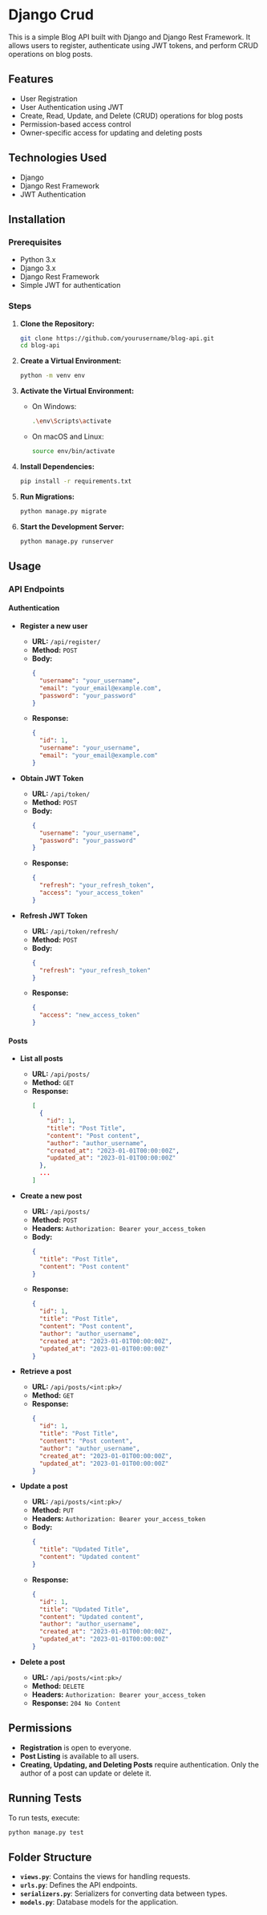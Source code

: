 # Django Crud

This is a simple Blog API built with Django and Django Rest Framework. It allows users to register, authenticate using JWT tokens, and perform CRUD operations on blog posts.

## Features

- User Registration
- User Authentication using JWT
- Create, Read, Update, and Delete (CRUD) operations for blog posts
- Permission-based access control
- Owner-specific access for updating and deleting posts

## Technologies Used

- Django
- Django Rest Framework
- JWT Authentication

## Installation

### Prerequisites

- Python 3.x
- Django 3.x
- Django Rest Framework
- Simple JWT for authentication

### Steps

1. **Clone the Repository:**

   ```bash
   git clone https://github.com/yourusername/blog-api.git
   cd blog-api
   ```

2. **Create a Virtual Environment:**

   ```bash
   python -m venv env
   ```

3. **Activate the Virtual Environment:**

   - On Windows:

     ```bash
     .\env\Scripts\activate
     ```

   - On macOS and Linux:

     ```bash
     source env/bin/activate
     ```

4. **Install Dependencies:**

   ```bash
   pip install -r requirements.txt
   ```

5. **Run Migrations:**

   ```bash
   python manage.py migrate
   ```

6. **Start the Development Server:**

   ```bash
   python manage.py runserver
   ```

## Usage

### API Endpoints

#### Authentication

- **Register a new user**

  - **URL:** `/api/register/`
  - **Method:** `POST`
  - **Body:**
    ```json
    {
      "username": "your_username",
      "email": "your_email@example.com",
      "password": "your_password"
    }
    ```
  - **Response:**
    ```json
    {
      "id": 1,
      "username": "your_username",
      "email": "your_email@example.com"
    }
    ```

- **Obtain JWT Token**

  - **URL:** `/api/token/`
  - **Method:** `POST`
  - **Body:**
    ```json
    {
      "username": "your_username",
      "password": "your_password"
    }
    ```
  - **Response:**
    ```json
    {
      "refresh": "your_refresh_token",
      "access": "your_access_token"
    }
    ```

- **Refresh JWT Token**

  - **URL:** `/api/token/refresh/`
  - **Method:** `POST`
  - **Body:**
    ```json
    {
      "refresh": "your_refresh_token"
    }
    ```
  - **Response:**
    ```json
    {
      "access": "new_access_token"
    }
    ```

#### Posts

- **List all posts**

  - **URL:** `/api/posts/`
  - **Method:** `GET`
  - **Response:**
    ```json
    [
      {
        "id": 1,
        "title": "Post Title",
        "content": "Post content",
        "author": "author_username",
        "created_at": "2023-01-01T00:00:00Z",
        "updated_at": "2023-01-01T00:00:00Z"
      },
      ...
    ]
    ```

- **Create a new post**

  - **URL:** `/api/posts/`
  - **Method:** `POST`
  - **Headers:** `Authorization: Bearer your_access_token`
  - **Body:**
    ```json
    {
      "title": "Post Title",
      "content": "Post content"
    }
    ```
  - **Response:**
    ```json
    {
      "id": 1,
      "title": "Post Title",
      "content": "Post content",
      "author": "author_username",
      "created_at": "2023-01-01T00:00:00Z",
      "updated_at": "2023-01-01T00:00:00Z"
    }
    ```

- **Retrieve a post**

  - **URL:** `/api/posts/<int:pk>/`
  - **Method:** `GET`
  - **Response:**
    ```json
    {
      "id": 1,
      "title": "Post Title",
      "content": "Post content",
      "author": "author_username",
      "created_at": "2023-01-01T00:00:00Z",
      "updated_at": "2023-01-01T00:00:00Z"
    }
    ```

- **Update a post**

  - **URL:** `/api/posts/<int:pk>/`
  - **Method:** `PUT`
  - **Headers:** `Authorization: Bearer your_access_token`
  - **Body:**
    ```json
    {
      "title": "Updated Title",
      "content": "Updated content"
    }
    ```
  - **Response:**
    ```json
    {
      "id": 1,
      "title": "Updated Title",
      "content": "Updated content",
      "author": "author_username",
      "created_at": "2023-01-01T00:00:00Z",
      "updated_at": "2023-01-01T00:00:00Z"
    }
    ```

- **Delete a post**

  - **URL:** `/api/posts/<int:pk>/`
  - **Method:** `DELETE`
  - **Headers:** `Authorization: Bearer your_access_token`
  - **Response:** `204 No Content`

## Permissions

- **Registration** is open to everyone.
- **Post Listing** is available to all users.
- **Creating, Updating, and Deleting Posts** require authentication. Only the author of a post can update or delete it.

## Running Tests

To run tests, execute:

```bash
python manage.py test
```

## Folder Structure

- **`views.py`**: Contains the views for handling requests.
- **`urls.py`**: Defines the API endpoints.
- **`serializers.py`**: Serializers for converting data between types.
- **`models.py`**: Database models for the application.

